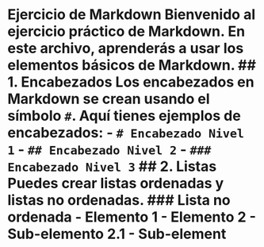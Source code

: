 # Ejercicio de Markdown Bienvenido al **ejercicio práctico de Markdown**. En este archivo, aprenderás a usar los elementos básicos de Markdown. ## 1. Encabezados Los encabezados en Markdown se crean usando el símbolo `#`. Aquí tienes ejemplos de encabezados: - `# Encabezado Nivel 1` - `## Encabezado Nivel 2` - `### Encabezado Nivel 3` ## 2. Listas Puedes crear **listas ordenadas** y **listas no ordenadas**. ### Lista no ordenada - Elemento 1 - Elemento 2 - Sub-elemento 2.1 - Sub-element